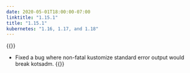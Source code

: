 ```yaml
---
date: 2020-05-01T18:00:00-07:00
linktitle: "1.15.1"
title: "1.15.1"
kubernetes: "1.16, 1.17, and 1.18"
---
```


{{<fixes>}}
* Fixed a bug where non-fatal kustomize standard error output would break kotsadm.
{{</fixes>}}
